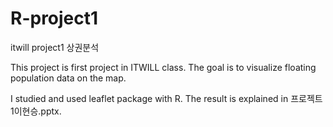 # R-project1
 itwill project1 상권분석

This project is first project in ITWILL class.
The goal is to visualize floating population data on the map.

I studied and used leaflet package with R. 
The result is explained in 프로젝트1이현승.pptx.
